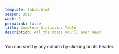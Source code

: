 ```yaml
---
template: table.html
season: 2017
week: 5
permalink: false
title: Complete Statistics Table
description: All the stats you'll ever need
---
```


You can sort by any column by clicking on its header.

